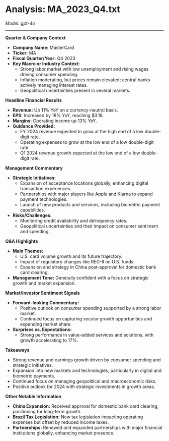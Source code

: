 # Analysis: MA_2023_Q4.txt

*Model: gpt-4o*

---

**Quarter & Company Context**

- **Company Name:** MasterCard
- **Ticker:** MA
- **Fiscal Quarter/Year:** Q4 2023
- **Key Macro or Industry Context:**
  - Strong labor market with low unemployment and rising wages driving consumer spending.
  - Inflation moderating, but prices remain elevated; central banks actively managing interest rates.
  - Geopolitical uncertainties present in several markets.

**Headline Financial Results**

- **Revenue:** Up 11% YoY on a currency-neutral basis.
- **EPS:** Increased by 18% YoY, reaching $3.18.
- **Margins:** Operating income up 13% YoY.
- **Guidance Provided:**
  - FY 2024 revenue expected to grow at the high end of a low double-digit rate.
  - Operating expenses to grow at the low end of a low double-digit rate.
  - Q1 2024 revenue growth expected at the low end of a low double-digit rate.

**Management Commentary**

- **Strategic Initiatives:**
  - Expansion of acceptance locations globally, enhancing digital transaction experiences.
  - Partnerships with major players like Apple and Klarna to expand payment technologies.
  - Launch of new products and services, including biometric payment capabilities.
- **Risks/Challenges:**
  - Monitoring credit availability and delinquency rates.
  - Geopolitical uncertainties and their impact on consumer sentiment and spending.

**Q&A Highlights**

- **Main Themes:**
  - U.S. card volume growth and its future trajectory.
  - Impact of regulatory changes like REG-II on U.S. funds.
  - Expansion and strategy in China post-approval for domestic bank card clearing.
- **Management Tone:** Generally confident with a focus on strategic growth and market expansion.

**Market/Investor Sentiment Signals**

- **Forward-looking Commentary:**
  - Positive outlook on consumer spending supported by a strong labor market.
  - Continued focus on capturing secular growth opportunities and expanding market share.
- **Surprises vs. Expectations:**
  - Strong performance in value-added services and solutions, with growth accelerating to 17%.

**Takeaways**

- Strong revenue and earnings growth driven by consumer spending and strategic initiatives.
- Expansion into new markets and technologies, particularly in digital and biometric payments.
- Continued focus on managing geopolitical and macroeconomic risks.
- Positive outlook for 2024 with strategic investments in growth areas.

**Other Notable Information**

- **China Expansion:** Received approval for domestic bank card clearing, positioning for long-term growth.
- **Brazil Tax Legislation:** New tax legislation impacting operating expenses but offset by reduced income taxes.
- **Partnerships:** Renewed and expanded partnerships with major financial institutions globally, enhancing market presence.